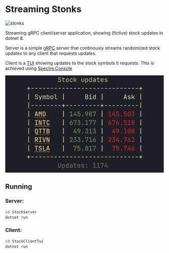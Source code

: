 # Streaming Stonks

![stonks](https://compote.slate.com/images/926e5009-c10a-48fe-b90e-fa0760f82fcd.png?crop=680%2C453%2Cx0%2Cy0&width=1280)

Streaming gRPC client/server application, showing (fictive) stock updates in dotnet 8.

Server is a simple [gRPC](https://grpc.io/) server that continously streams randomized stock updates to any client that requests updates.

Client is a [TUI](https://en.wikipedia.org/wiki/Text-based_user_interface) showing updates to the stock symbols it requests.
This is achieved using [Spectre.Console](https://spectreconsole.net/)

![screenshot](./screenshot.png)

## Running

### Server:

```sh
cd StockServer
dotnet run
```

### Client:

```sh
cd StockClientTui
dotnet run
```


